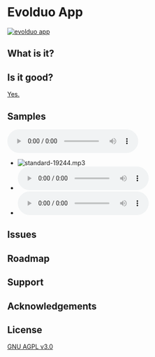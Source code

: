 # Evolduo App

[![evolduo app](https://github.com/kongeor/evolduo-app/actions/workflows/evolduo_app.yml/badge.svg)](https://github.com/kongeor/evolduo-app/actions/workflows/evolduo_app.yml)

## What is it?


## Is it good?

[Yes.](https://news.ycombinator.com/item?id=3067434)


## Samples

<audio controls>
  <source src="samples/standard-19244.mp3" type="audio/mpeg">
  Your browser does not support the audio element.
</audio>

- ![standard-19244.mp3]()
- ![standard-blues-18975.mp3](samples/standard-blues-18975.mp3)
- ![minimal-8896.mp3](samples/minimal-8896.mp3)

## Issues


## Roadmap



## Support

## Acknowledgements


## License

[GNU AGPL v3.0](LICENSE)








